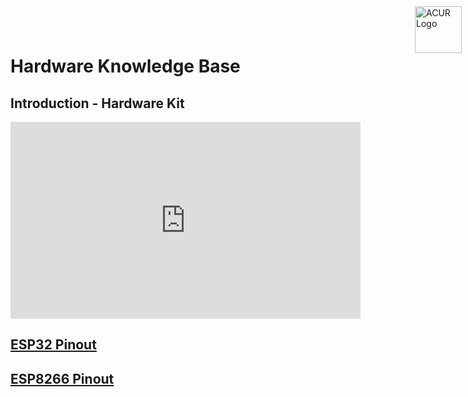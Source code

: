 # Hardware Knowledge Base

<img src="https://media.tuwien.ac.at/wp-content/uploads/2021/08/cropped-cropped-favicon-1-102x91.png" alt="ACUR Logo" style="position:absolute; top:0; right:0; padding:10px; height: 75px; width:75px;"/>


## Introduction - Hardware Kit


<iframe width="560" height="315" src="https://www.youtube.com/embed/lHKjEWc8Cbw" title="YouTube video player" frameborder="0" allow="accelerometer; autoplay; clipboard-write; encrypted-media; gyroscope; picture-in-picture" allowfullscreen></iframe>

## [ESP32 Pinout](https://resource.heltec.cn/download/WiFi_LoRa_32/WIFI_LoRa_32_V2.pdf)

## [ESP8266 Pinout](https://raw.githubusercontent.com/tuwienubicomp/knowledgebase/main/assets/ESP8266Pinout.jpg)